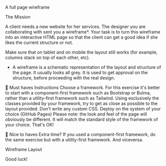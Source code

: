 A full page wireframe

The Mission

A client needs a new website for her services. The designer you are collaborating with sent you a wireframe*. Your task is to turn this wireframe into an interactive HTML page so that the client can get a good idea if she likes the current structure or not.

Make sure that on tablet and on mobile the layout still works (for example, columns stack on top of each other, etc).

* A wireframe is a schematic representation of the layout and structure of the page. It usually looks all grey. It is used to get approval on the structure, before proceeding with the real design.

🌱 Must haves
Instructions
Choose a framework. For this exercise it's better to start with a component-first framework such as Bootstrap or Bulma, rather than a utility-first framework such as Tailwind.
Using exclusively the classes provided by your framework, try to get as close as possible to the layout provided. Don't write any custom CSS.
Deploy on the system of your choice (GitHub Pages)
Please note: the look and feel of the page will obviously be different. It will match the standard style of the framework of your choice. That's OK!

🌼 Nice to haves
Extra time?
If you used a component-first framework, do the same exercise but with a utility-first framework. And viceversa.

Wireframe
Layout

Good luck!